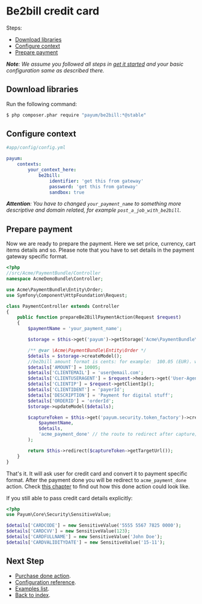 # Be2bill credit card

Steps:

* [Download libraries](#download-libraries)
* [Configure context](#configure-context)
* [Prepare payment](#prepare-payment)

_**Note**: We assume you followed all steps in [get it started](https://github.com/Payum/PayumBundle/blob/master/Resources/doc/get_it_started.md) and your basic configuration same as described there._

## Download libraries

Run the following command:

```bash
$ php composer.phar require "payum/be2bill:*@stable"
```

## Configure context

```yaml
#app/config/config.yml

payum:
    contexts:
        your_context_here:
            be2bill:
                identifier: 'get this from gateway'
                password: 'get this from gateway'
                sandbox: true
```

_**Attention**: You have to changed `your_payment_name` to something more descriptive and domain related, for example `post_a_job_with_be2bill`._

## Prepare payment

Now we are ready to prepare the payment. Here we set price, currency, cart items details and so.
Please note that you have to set details in the payment gateway specific format.

```php
<?php
//src/Acme/PaymentBundle/Controller
namespace AcmeDemoBundle\Controller;

use Acme\PaymentBundle\Entity\Order;
use Symfony\Component\HttpFoundation\Request;

class PaymentController extends Controller
{
    public function prepareBe2BillPaymentAction(Request $request)
    {
        $paymentName = 'your_payment_name';

        $storage = $this->get('payum')->getStorage('Acme\PaymentBundle\Entity\Order');

        /** @var \Acme\PaymentBundle\Entity\Order */
        $details = $storage->createModel();
        //be2bill amount format is cents: for example:  100.05 (EUR). will be 10005.
        $details['AMOUNT'] = 10005;
        $details['CLIENTEMAIL'] = 'user@email.com';
        $details['CLIENTUSERAGENT'] = $request->headers->get('User-Agent', 'Unknown');
        $details['CLIENTIP'] = $request->getClientIp();
        $details['CLIENTIDENT'] = 'payerId';
        $details['DESCRIPTION'] = 'Payment for digital stuff';
        $details['ORDERID'] = 'orderId';
        $storage->updateModel($details);

        $captureToken = $this->get('payum.security.token_factory')->createCaptureToken(
            $paymentName,
            $details,
            'acme_payment_done' // the route to redirect after capture;
        );

        return $this->redirect($captureToken->getTargetUrl());
    }
}
```

That's it. It will ask user for credit card and convert it to payment specific format. After the payment done you will be redirect to `acme_payment_done` action.
Check [this chapter](https://github.com/Payum/PayumBundle/blob/master/Resources/doc/purchase_done_action.md) to find out how this done action could look like.

If you still able to pass credit card details explicitly: 
  
```php
<?php
use Payum\Core\Security\SensitiveValue;

$details['CARDCODE'] = new SensitiveValue('5555 5567 7825 0000');
$details['CARDCVV'] = new SensitiveValue(123);
$details['CARDFULLNAME'] = new SensitiveValue('John Doe');
$details['CARDVALIDITYDATE'] = new SensitiveValue('15-11');
```

## Next Step

* [Purchase done action](https://github.com/Payum/PayumBundle/blob/master/Resources/doc/purchase_done_action.md).
* [Configuration reference](https://github.com/Payum/PayumBundle/blob/master/Resources/doc/configuration_reference.md).
* [Examples list](https://github.com/Payum/PayumBundle/blob/master/Resources/doc/custom_purchase_examples.md).
* [Back to index](https://github.com/Payum/PayumBundle/blob/master/Resources/doc/index.md).